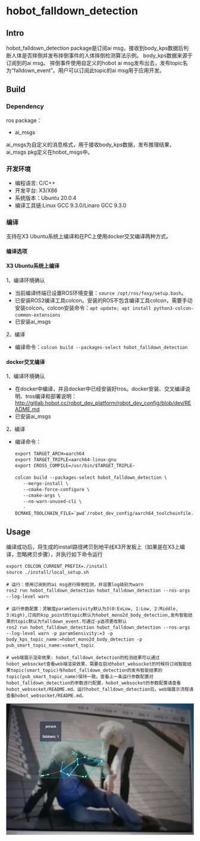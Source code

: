 # hobot_falldown_detection

## Intro

hobot_falldown_detection package是订阅ai msg，接收到body_kps数据后判断人体是否摔倒并发布摔倒事件的人体摔倒检测算法示例。
body_kps数据来源于订阅到的ai msg。
摔倒事件使用自定义的hobot ai msg发布出去，发布topic名为“falldown_event”。用户可以订阅此topic的ai msg用于应用开发。

## Build

### Dependency

ros package：

- ai_msgs

ai_msgs为自定义的消息格式，用于接收body_kps数据，发布推理结果，ai_msgs pkg定义在hobot_msgs中。

### 开发环境

- 编程语言: C/C++
- 开发平台: X3/X86
- 系统版本：Ubuntu 20.0.4
- 编译工具链:Linux GCC 9.3.0/Linaro GCC 9.3.0

### 编译

支持在X3 Ubuntu系统上编译和在PC上使用docker交叉编译两种方式。

#### 编译选项

#### X3 Ubuntu系统上编译

1、编译环境确认

- 当前编译终端已设置ROS环境变量：`source /opt/ros/foxy/setup.bash`。
- 已安装ROS2编译工具colcon。安装的ROS不包含编译工具colcon，需要手动安装colcon。colcon安装命令：`apt update; apt install python3-colcon-common-extensions`
- 已安装ai_msgs

2、编译

- 编译命令：`colcon build --packages-select hobot_falldown_detection`

#### docker交叉编译

1、编译环境确认

- 在docker中编译，并且docker中已经安装好tros。docker安装、交叉编译说明、tros编译和部署说明：http://gitlab.hobot.cc/robot_dev_platform/robot_dev_config/blob/dev/README.md
- 已安装ai_msgs

2、编译

- 编译命令：

  ```
  export TARGET_ARCH=aarch64
  export TARGET_TRIPLE=aarch64-linux-gnu
  export CROSS_COMPILE=/usr/bin/$TARGET_TRIPLE-

  colcon build --packages-select hobot_falldown_detection \
     --merge-install \
     --cmake-force-configure \
     --cmake-args \
     --no-warn-unused-cli \
     -DCMAKE_TOOLCHAIN_FILE=`pwd`/robot_dev_config/aarch64_toolchainfile.cmake
  ```


## Usage

编译成功后，将生成的install路径拷贝到地平线X3开发板上（如果是在X3上编译，忽略拷贝步骤），并执行如下命令运行

```
export COLCON_CURRENT_PREFIX=./install
source ./install/local_setup.sh

# 运行：使用订阅到的ai msg进行摔倒检测，并设置log级别为warn
ros2 run hobot_falldown_detection hobot_falldown_detection --ros-args --log-level warn

# 运行参数配置：灵敏度paramSensivity默认为3(0:ExLow, 1:Low, 2:Middle, 3:High),订阅的ksp_point的topic默认为hobot_mono2d_body_detection,发布智能结果的topic默认为falldown_event.可通过-p选项更改默认
ros2 run hobot_falldown_detection hobot_falldown_detection --ros-args --log-level warn -p paramSensivity:=3 -p body_kps_topic_name:=hobot_mono2d_body_detection -p pub_smart_topic_name:=smart_topic

# web端展示渲染效果: hobot_falldown_detection的检测结果可以通过hobot_websocket查看web端渲染效果，需要在启动hobot_websocket的时候将订阅智能结果topic(smart_topic)与hobot_falldown_detection的发布智能结果的topic(pub_smart_topic_name)保持一致。查看上一条运行参数配置对hobot_falldown_detection的参数进行配置，hobot_websocket的参数配置请查看hobot_websocket/README.md。运行hobot_falldown_detection后，web端展示流程请查看hobot_websocket/README.md。
```
![image](./falldown.jpg)
